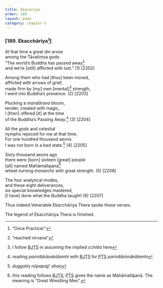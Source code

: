 ```yaml
---
title: Ekacāriya
order: 189
layout: poem
category: chapter-3
---
```


### \[189. Eka<span class="diacritics" data-state="on">c</span><span class="no-diacritics" data-state="off">ch</span>āriya[^1]\]

At that time a great din arose  
among the Tāvatiṃsa gods:  
“The world’s Buddha has passed away[^2]  
and we’re \[still\] afflicted with lust.” (1) \[2202\]

Among them who had \[thus\] been moved,  
afflicted with arrows of grief,  
made firm by \[my\] own \[mental\][^3] strength,  
I went into Buddha’s presence. (2) \[2203\]

Plucking a *mandārava* bloom,  
tender, created with magic,  
I \[then\] offered \[it\] at the time  
of the Buddha’s Passing Away.[^4] (3) \[2204\]

All the gods and celestial  
nymphs rejoiced for me at that time.  
For one hundred thousand aeons  
I was not born in a bad state.[^5] (4) \[2205\]

Sixty thousand aeons ago  
there were \[born\] sixteen \[great\] people  
\[all\] named Mahāmallajana[^6]  
wheel-turning monarchs with great strength. (5) \[2206\]

The four analytical modes,  
and these eight deliverances,  
six special knowledges mastered,  
\[I have\] done what the Buddha taught! (6) \[2207\]

Thus indeed Venerable Eka<span class="diacritics" data-state="on">c</span><span class="no-diacritics" data-state="off">ch</span>āriya Thera spoke these verses.

The legend of Eka<span class="diacritics" data-state="on">c</span><span class="no-diacritics" data-state="off">ch</span>āriya Thera is finished.

[^1]: “Once Practicer”

[^2]: “reached nirvana”

[^3]: I follow <abbr title="Buddha Jayanthi Tripitaka Series">BJTS</abbr> in assuming the implied *<span class="diacritics" data-state="on">c</span><span class="no-diacritics" data-state="off">ch</span>itta* here

[^4]: reading *parinibbāṇakālamhi* with <abbr title="Buddha Jayanthi Tripitaka Series">BJTS</abbr> for <abbr title="Pali Text Society">PTS</abbr> *parinibbānākālamhi*

[^5]: *duggatiŋ nûpapajj’ ahaŋ*

[^6]: this reading follows <abbr title="Buddha Jayanthi Tripitaka Series">BJTS</abbr>; <abbr title="Pali Text Society">PTS</abbr> gives the name as Mahāmallājanā. The meaning is “Great Wrestling Men”.
